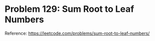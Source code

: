 # Problem 129: Sum Root to Leaf Numbers

Reference: https://leetcode.com/problems/sum-root-to-leaf-numbers/